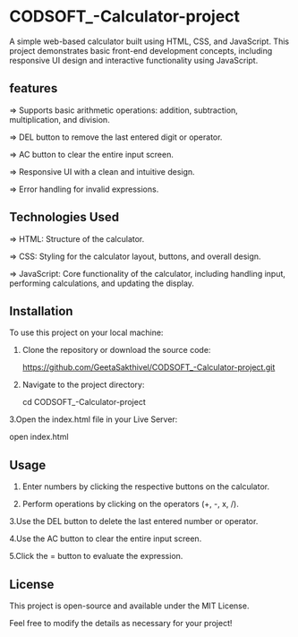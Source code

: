 # CODSOFT_-Calculator-project

A simple web-based calculator built using HTML, CSS, and JavaScript. This project demonstrates basic front-end development concepts, including responsive UI design and interactive functionality using JavaScript.

## features

=> Supports basic arithmetic operations: addition, subtraction, multiplication, and division.

=> DEL button to remove the last entered digit or operator.

=> AC button to clear the entire input screen.

=> Responsive UI with a clean and intuitive design.

=> Error handling for invalid expressions.

## Technologies Used

=> HTML: Structure of the calculator.

=> CSS: Styling for the calculator layout, buttons, and overall design.

=> JavaScript: Core functionality of the calculator, including handling input, performing calculations, and updating the display.

## Installation

To use this project on your local machine:

1. Clone the repository or download the source code:

   https://github.com/GeetaSakthivel/CODSOFT_-Calculator-project.git

2. Navigate to the project directory:
   
   cd CODSOFT_-Calculator-project

3.Open the index.html file in your Live Server:

   open index.html

## Usage

1. Enter numbers by clicking the respective buttons on the calculator.

2. Perform operations by clicking on the operators (+, -, x, /).

3.Use the DEL button to delete the last entered number or operator.

4.Use the AC button to clear the entire input screen.

5.Click the = button to evaluate the expression.

## License

This project is open-source and available under the MIT License.

Feel free to modify the details as necessary for your project!

 
